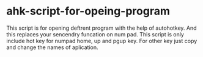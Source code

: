 # ahk-script-for-opeing-program
This script is for opening deftrent program with the help of autohotkey.
And this replaces your sencendry funcation on num pad.
This script is only include hot key for numpad home, up and pgup key. For other key just copy and change the names of aplication.
